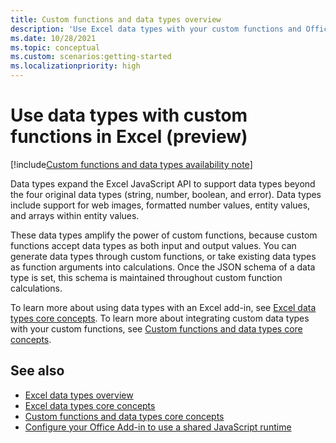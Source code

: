 ```yaml
---
title: Custom functions and data types overview
description: 'Use Excel data types with your custom functions and Office Add-ins.'
ms.date: 10/28/2021
ms.topic: conceptual
ms.custom: scenarios:getting-started
ms.localizationpriority: high
---
```


# Use data types with custom functions in Excel (preview)

[!include[Custom functions and data types availability note](../includes/excel-custom-functions-data-types-note.md)]

Data types expand the Excel JavaScript API to support data types beyond the four original data types (string, number, boolean, and error). Data types include support for web images, formatted number values, entity values, and arrays within entity values.

These data types amplify the power of custom functions, because custom functions accept data types as both input and output values. You can generate data types through custom functions, or take existing data types as function arguments into calculations. Once the JSON schema of a data type is set, this schema is maintained throughout custom function calculations.

To learn more about using data types with an Excel add-in, see [Excel data types core concepts](/excel-data-types-concepts.md). To learn more about integrating custom data types with your custom functions, see [Custom functions and data types core concepts](/custom-functions-data-types-concepts.md).

## See also

* [Excel data types overview](/excel-data-types-overview.md)
* [Excel data types core concepts](/excel-data-types-concepts.md)
* [Custom functions and data types core concepts](/custom-functions-data-types-concepts.md)
* [Configure your Office Add-in to use a shared JavaScript runtime](../develop/configure-your-add-in-to-use-a-shared-runtime.md)
